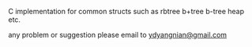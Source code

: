 C implementation for common structs such as rbtree b+tree b-tree heap etc.

any problem or suggestion please email to ydyangnian@gmail.com
